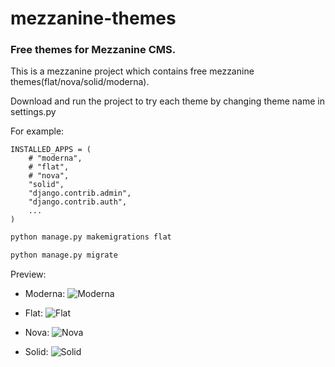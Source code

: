 # mezzanine-themes

### Free themes for Mezzanine CMS.



This is a mezzanine project which contains free mezzanine themes(flat/nova/solid/moderna).

Download and run the project to try each theme by changing theme name in settings.py

For example:

```
INSTALLED_APPS = (
    # "moderna",
    # "flat",
    # "nova",
    "solid",
    "django.contrib.admin",
    "django.contrib.auth",
    ...
)
```

```sh
python manage.py makemigrations flat

python manage.py migrate
```

Preview:
- Moderna:
![Moderna](https://cloud.githubusercontent.com/assets/1374633/21468864/5d6c20de-ca34-11e6-8eb3-68094c512155.png)

- Flat:
![Flat](./main/flat/static/images/new_flat_screen_shot.PNG)

- Nova:
![Nova](https://cloud.githubusercontent.com/assets/1374633/21468877/f6077eec-ca34-11e6-9f13-10dee46d1618.png)

- Solid:
![Solid](https://cloud.githubusercontent.com/assets/1374633/21468881/1d29edd4-ca35-11e6-9638-25c6b30a61a5.png)
